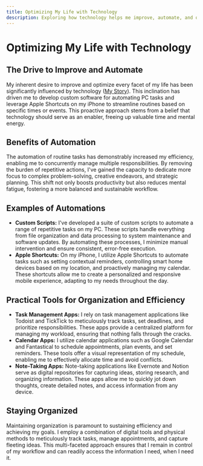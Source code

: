```yaml
---
title: Optimizing My Life with Technology
description: Exploring how technology helps me improve, automate, and organize my life for greater efficiency.
---
```


# Optimizing My Life with Technology

## The Drive to Improve and Automate

My inherent desire to improve and optimize every facet of my life has been significantly influenced by technology ([My Story](/posts/my-story#technology-s-role-in-my-life)). This inclination has driven me to develop custom software for automating PC tasks and leverage Apple Shortcuts on my iPhone to streamline routines based on specific times or events. This proactive approach stems from a belief that technology should serve as an enabler, freeing up valuable time and mental energy.

## Benefits of Automation

The automation of routine tasks has demonstrably increased my efficiency, enabling me to concurrently manage multiple responsibilities. By removing the burden of repetitive actions, I've gained the capacity to dedicate more focus to complex problem-solving, creative endeavors, and strategic planning. This shift not only boosts productivity but also reduces mental fatigue, fostering a more balanced and sustainable workflow.

## Examples of Automations

- **Custom Scripts:** I've developed a suite of custom scripts to automate a range of repetitive tasks on my PC. These scripts handle everything from file organization and data processing to system maintenance and software updates. By automating these processes, I minimize manual intervention and ensure consistent, error-free execution.
- **Apple Shortcuts:** On my iPhone, I utilize Apple Shortcuts to automate tasks such as setting contextual reminders, controlling smart home devices based on my location, and proactively managing my calendar. These shortcuts allow me to create a personalized and responsive mobile experience, adapting to my needs throughout the day.

## Practical Tools for Organization and Efficiency

- **Task Management Apps:** I rely on task management applications like Todoist and TickTick to meticulously track tasks, set deadlines, and prioritize responsibilities. These apps provide a centralized platform for managing my workload, ensuring that nothing falls through the cracks.
- **Calendar Apps:** I utilize calendar applications such as Google Calendar and Fantastical to schedule appointments, plan events, and set reminders. These tools offer a visual representation of my schedule, enabling me to effectively allocate time and avoid conflicts.
- **Note-Taking Apps:** Note-taking applications like Evernote and Notion serve as digital repositories for capturing ideas, storing research, and organizing information. These apps allow me to quickly jot down thoughts, create detailed notes, and access information from any device.

## Staying Organized

Maintaining organization is paramount to sustaining efficiency and achieving my goals. I employ a combination of digital tools and physical methods to meticulously track tasks, manage appointments, and capture fleeting ideas. This multi-faceted approach ensures that I remain in control of my workflow and can readily access the information I need, when I need it.
